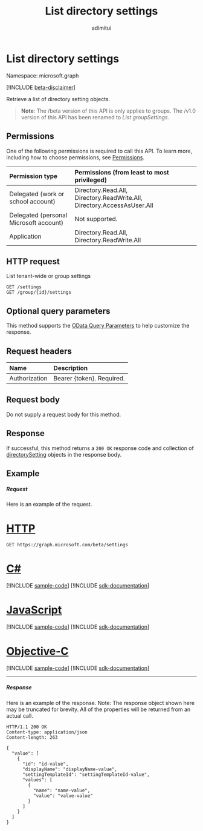 ﻿---
title: "List directory settings"
description: "Retrieve a list of directory setting objects."
author: "adimitui"
localization_priority: Normal
ms.prod: "microsoft-identity-platform"
doc_type: apiPageType
---

# List directory settings

Namespace: microsoft.graph

[!INCLUDE [beta-disclaimer](../../includes/beta-disclaimer.md)]

Retrieve a list of directory setting objects.

> **Note**: The /beta version of this API is only applies to groups. The /v1.0 version of this API has been renamed to *List groupSettings*.

## Permissions

One of the following permissions is required to call this API. To learn more, including how to choose permissions, see [Permissions](/graph/permissions-reference).

| Permission type                        | Permissions (from least to most privileged)                             |
| :------------------------------------- | :---------------------------------------------------------------------- |
| Delegated (work or school account)     | Directory.Read.All, Directory.ReadWrite.All, Directory.AccessAsUser.All |
| Delegated (personal Microsoft account) | Not supported.                                                          |
| Application                            | Directory.Read.All, Directory.ReadWrite.All                             |

## HTTP request

<!-- { "blockType": "ignored" } -->

List tenant-wide or group settings

```http
GET /settings
GET /group/{id}/settings
```

## Optional query parameters

This method supports the [OData Query Parameters](/graph/query-parameters) to help customize the response.

## Request headers

| Name          | Description               |
| :------------ | :------------------------ |
| Authorization | Bearer {token}. Required. |

## Request body

Do not supply a request body for this method.

## Response

If successful, this method returns a `200 OK` response code and collection of [directorySetting](../resources/directorysetting.md) objects in the response body.

## Example

##### Request

Here is an example of the request.

# [HTTP](#tab/http)

<!-- {
  "blockType": "request",
  "name": "get_settings"
}-->

```msgraph-interactive
GET https://graph.microsoft.com/beta/settings
```

# [C#](#tab/csharp)

[!INCLUDE [sample-code](../includes/snippets/csharp/get-settings-csharp-snippets.md)]
[!INCLUDE [sdk-documentation](../includes/snippets/snippets-sdk-documentation-link.md)]

# [JavaScript](#tab/javascript)

[!INCLUDE [sample-code](../includes/snippets/javascript/get-settings-javascript-snippets.md)]
[!INCLUDE [sdk-documentation](../includes/snippets/snippets-sdk-documentation-link.md)]

# [Objective-C](#tab/objc)

[!INCLUDE [sample-code](../includes/snippets/objc/get-settings-objc-snippets.md)]
[!INCLUDE [sdk-documentation](../includes/snippets/snippets-sdk-documentation-link.md)]

---

##### Response

Here is an example of the response. Note: The response object shown here may be truncated for brevity. All of the properties will be returned from an actual call.

<!-- {
  "blockType": "response",
  "truncated": true,
  "@odata.type": "microsoft.graph.directorySetting",
  "isCollection": true
} -->

```http
HTTP/1.1 200 OK
Content-type: application/json
Content-length: 263

{
  "value": [
    {
      "id": "id-value",
      "displayName": "displayName-value",
      "settingTemplateId": "settingTemplateId-value",
      "values": [
        {
          "name": "name-value",
          "value": "value-value"
        }
      ]
    }
  ]
}
```

<!-- uuid: 8fcb5dbc-d5aa-4681-8e31-b001d5168d79
2015-10-25 14:57:30 UTC -->

<!--
{
  "type": "#page.annotation",
  "description": "List settings",
  "keywords": "",
  "section": "documentation",
  "tocPath": "",
  "suppressions": [
  ]
}
-->
